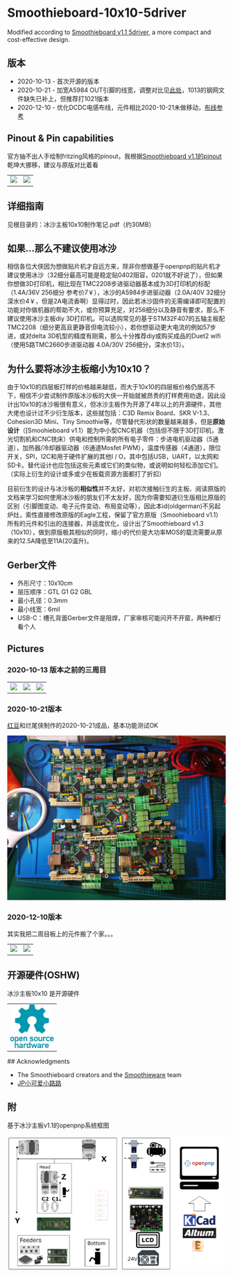 # Smoothieboard-10x10-5driver
Modified according to [Smoothieboard v1.1 5driver](https://www.reprap.org/wiki/Smoothieboard), a more compact and cost-effective design.

## 版本

- 2020-10-13 - 首次开源的版本
- 2020-10-21 - 加宽A5984 OUT引脚的线宽，调整对比见[此处](https://github.com/oldgerman/Smoothieboard-10x10-5driver/blob/master/2020-10-21/image/A5984-changed.png)，1013的钢网文件缺失已补上，但推荐打1021版本
- 2020-12-10 - 优化DCDC电感布线，元件相比2020-10-21未做移动，[布线参考](https://www.monolithicpower.com/en/support/videos/emc-optimized-buck-converter-layout.html)

## Pinout & Pin capabilities

官方抽不出人手绘制fritzing风格的pinout，我根据[Smoothieboard v1.1的pinout](http://smoothieware.org/pinout)乾坤大挪移，建议与原版对比着看

<table>
    <td><image src = 2020-10-21_版本/image/Smoothie-10x10-pinout-map-mini.png></td>
    <td><image src = 2020-10-21_版本/image/Smoothie-10x10-pin-capabilities-mini.png></td>
</table>

## 详细指南

见根目录的：冰沙主板10x10制作笔记.pdf（约30MB）

## 如果...那么不建议使用冰沙

相信各位大侠因为想做贴片机才自远方来，除非你想做基于openpnp的贴片机才建议使用冰沙（32细分最高可能是稳定贴0402阻容，0201就不好说了），但如果你想做3D打印机，相比现在TMC2208步进驱动器基本成为3D打印机的标配（1.4A/36V 256细分 参考价7￥），冰沙的A5984步进驱动器（2.0A/40V 32细分 深水价4￥，但是2A电流香啊）显得过时，因此若冰沙固件的无需编译即可配置的功能对你做机器的帮助不大，或你预算充足，对256细分以及静音有要求，那么不建议使用冰沙主板diy 3D打印机。可以选购常见的基于STM32F407的五轴主板配TMC2208（细分更高且更静音但电流较小），若你想驱动更大电流的例如57步进，或对delta 3D机型的精度有刚需，那么十分推荐diy或购买成品的Duet2 wifi（使用5路TMC2660步进驱动器 4.0A/30V 256细分，深水价13）。

## 为什么要将冰沙主板缩小为10x10？

由于10x10的四层板打样的价格越来越低，而大于10x10的四层板价格仍居高不下，相信不少尝试制作原版冰沙板的大侠一开始就被昂贵的打样费用劝退，因此设计出10x10的冰沙板很有意义，但冰沙主板作为开源了4年以上的开源硬件，其他大佬也设计过不少衍生版本，这些就包括：C3D Remix Board、SKR V-1.3、Cohesion3D Mini、Tiny Smoothie等，尽管替代形状的数量越来越多，但是**原始设计**（[Smoohieboard v1.1）能为中小型CNC机器（包括但不限于3D打印机，激光切割机和CNC铣床）供电和控制所需的所有电子零件：步进电机驱动器（5通道），加热器/冷却器驱动器（6通道Mosfet PWM），温度传感器（4通道），限位开关，SPI，I2C和用于硬件扩展的其他I / O，其中包括USB，UART，以太网和SD卡。替代设计也应包括这些元素或它们的类似物，或说明如何轻松添加它们。（实际上衍生的设计或多或少在板载资源方面都打了折扣）

目前衍生的设计与冰沙板的**相似性**并不太好，对初次接触衍生的主板、阅读原版的文档来学习如何使用冰沙板的朋友们不太友好，因为你需要知道衍生版相比原版的区别（引脚图变动、电子元件变动、布局变动等），因此本id(oldgerman)不另起炉灶，索性直接修改原版的Eagle工程，保留了官方原版（Smoohieboard v1.1）所有的元件和引出的连接器，并适度优化，设计出了Smoothieboard v1.3（10x10），做到原版极其相似的同时，缩小的代价是大功率MOS的载流需要从原来的12.5A降低至11A(20温升)。

## Gerber文件

- 外形尺寸：10x10cm
- 层压顺序：GTL G1 G2 GBL
- 最小孔径：0.3mm
- 最小线宽：6mil
- USB-C：槽孔背面Gerber文件是阻焊，厂家审核可能问开不开窗，两种都行看个人

## Pictures

### 2020-10-13 版本之前的三周目

<table>
    <td><image src = 2020-10-13_版本/image/三周目成品(1).jpg></td>
    <td><image src = 2020-10-13_版本/image/三周目成品(2).jpg></td>
    <td><image src = 2020-10-13_版本/image/三周目测试.png></td>
</table>

### 2020-10-21版本

[红豆](https://oshwhub.com/red_bean)和烂尾侠制作的2020-10-21成品，基本功能测试OK

![redbean](2020-10-21_版本/image/redbean.jpg)

### 2020-12-10版本

其实我把二周目板上的元件搬了个家。。。

<table>
    <td><image src = 2020-12-10_版本/image/2020-12-10版冰沙_成品tp_small.JPG></td>
    <td><image src = 2020-12-10_版本/image/2020-12-10版冰沙_成品bk_small.JPG></td>
</table>


## 开源硬件(OSHW)

冰沙主板10x10 是开源硬件

<table><td><img width = 100px height = 100px src = 2020-10-13_版本/image/Oshw-logo.png></td></table>
## Acknowledgments

+ The Smoothieboard creators and the [Smoothieware](http://smoothieware.org/) team
+ [JP小可爱小路路](https://space.bilibili.com/479375532?from=search&seid=14974028502933777239)

## 附

基于冰沙主板v1.1的openpnp系统框图

![openpnp-基于思慕斯主板系统框图-system-overview](2020-10-13_版本/openpnp-基于思慕斯主板系统框图-system-overview.png)

